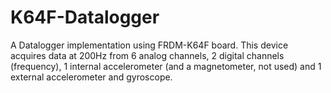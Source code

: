# K64F-Datalogger
A Datalogger implementation using FRDM-K64F board. This device acquires data at 200Hz from 6 analog channels, 2 digital channels (frequency), 1 internal accelerometer (and a magnetometer, not used) and 1 external accelerometer and gyroscope.
